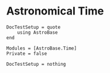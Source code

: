 # Astronomical Time

```@meta
DocTestSetup = quote
    using AstroBase
end
```

```@autodocs
Modules = [AstroBase.Time]
Private = false
```

```@meta
DocTestSetup = nothing
```
